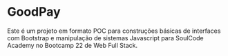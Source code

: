 # GoodPay
 Este é um projeto em formato POC para construções básicas de interfaces com Bootstrap e manipulação de sistemas Javascript para SoulCode Academy no Bootcamp 22 de Web Full Stack.
